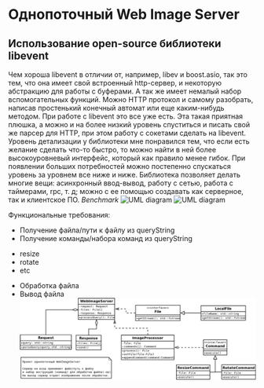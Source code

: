 # Однопоточный Web Image Server

## Использование open-source библиотеки libevent
Чем хороша libevent в отличии от, например, libev и boost.asio, так это тем, что она имеет свой встроенный http-сервер, и некоторую абстракцию для работы с буферами. А так же имеет немалый набор вспомогательных функций. Можно HTTP протокол и самому разобрать, написав простенький конечный автомат или еще каким-нибудь методом. При работе с libevent это все уже есть. Эта такая приятная плюшка, а можно и на более низкий уровень спуститься и писать свой же парсер для HTTP, при этом работу с сокетами сделать на libevent. Уровень детализации у библиотеки мне понравился тем, что если есть желание сделать что-то быстро, то можно найти в ней более высокоуровневый интерфейс, который как правило менее гибок. При появлении больших потребностей можно постепенно спускаться уровень за уровнем все ниже и ниже. Библиотека позволяет делать многие вещи: асинхронный ввод-вывод, работу с сетью, работа с таймерами, rpc, т. д; можно с ее помощью создавать как серверное, так и клиентское ПО.
*Benchmark*
![UML diagram](http://monkey.org/~provos/libevent/libevent-benchmarks.jpg) ![UML diagram](http://monkey.org/~provos/libevent/libevent-benchmark2s.jpg)  

Функциональные требования:
* Получение файла/пути к файлу из queryString 
* Получение команды/набора команд из queryString
 - resize
 - rotate
 - etc
* Обработка файла
* Вывод файла
![UML diagram](https://github.com/SunDrop/WebImageServer/blob/master/doc/WebImageServer.png)
